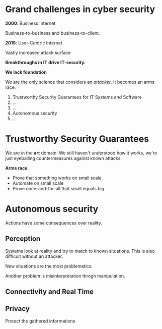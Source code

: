 # Grand challenges in cyber security

**2000**: Business Internet

Business-to-business and business-to-client.

**2015**: User-Centric Internet

Vastly increased attack surface

**Breakthroughs in IT drive IT-security.**

**We lack foundation**

We are the only science that considers an *attacker*.
It becomes an arms race.

1. Trustworthy Security Guarantees for IT Systems and Software
2. ...
3. ...
4. Autonomous security
5. ...


# Trustworthy Security Guarantees

We are in the **art** domain.
We still haven't understood how it works, we're just eyeballing countermeasures
against known attacks.

**Arms race**.

* Prove that something works on small scale
* Automate on small scale
* Prove once-and-for-all that small equals big

# Autonomous security

Actions have some consequences over reality.

## Perception

Systems look at reality and try to match to known situations.
This is also difficult without an attacker.

New situations are the most problematics.

Another problem is misinterpretation throgh manipulation.

## Connectivity and Real Time


## Privacy

Protect the gathered informations
